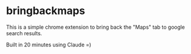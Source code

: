 # bringbackmaps

This is a simple chrome extension to bring back the "Maps" tab to google search results.

Built in 20 minutes using Claude =)
